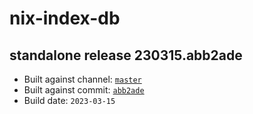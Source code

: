 # nix-index-db
## standalone release 230315.abb2ade
- Built against channel: [`master`](https://github.com/nixos/nixpkgs/tree/master)
- Built against commit: [`abb2ade`](https://github.com/NixOS/nixpkgs/commit/abb2ade261c33516716aa21068d8c10c48d03367)
- Build date: `2023-03-15`
